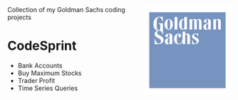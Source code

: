 <img align="right" alt="SVG" src="https://github.com/arishma108/GoldmanSachs/blob/main/goldman-sachs.svg?raw=true" width="200" height="200" />
Collection of my Goldman Sachs coding projects

# CodeSprint
- Bank Accounts
- Buy Maximum Stocks
- Trader Profit
- Time Series Queries
